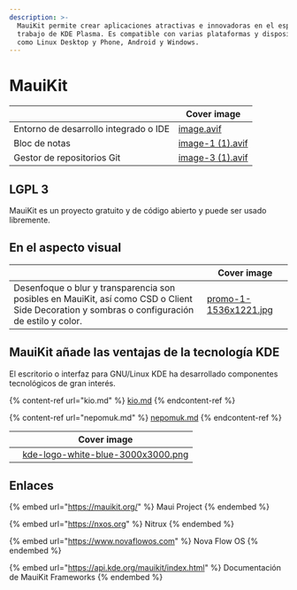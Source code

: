 ```yaml
---
description: >-
  MauiKit permite crear aplicaciones atractivas e innovadoras en el espacio de
  trabajo de KDE Plasma. Es compatible con varias plataformas y dispositivos,
  como Linux Desktop y Phone, Android y Windows.
---
```


# MauiKit

<table data-view="cards"><thead><tr><th></th><th data-hidden data-card-cover data-type="image">Cover image</th></tr></thead><tbody><tr><td>Entorno de desarrollo integrado o IDE</td><td data-object-fit="cover"><a href="../../.gitbook/assets/image.avif">image.avif</a></td></tr><tr><td>Bloc de notas</td><td data-object-fit="cover"><a href="../../.gitbook/assets/image-1 (1).avif">image-1 (1).avif</a></td></tr><tr><td>Gestor de repositorios Git</td><td data-object-fit="cover"><a href="../../.gitbook/assets/image-3 (1).avif">image-3 (1).avif</a></td></tr></tbody></table>

## LGPL 3

MauiKit es un proyecto gratuito y de código abierto y puede ser usado libremente.

## En el aspecto visual

<table data-card-size="large" data-view="cards"><thead><tr><th></th><th data-hidden data-card-cover data-type="image">Cover image</th></tr></thead><tbody><tr><td>Desenfoque o blur y transparencia son posibles en MauiKit, así como CSD o Client Side Decoration y sombras o configuración de estilo y color.</td><td data-object-fit="cover"><a href="../../.gitbook/assets/promo-1-1536x1221.jpg">promo-1-1536x1221.jpg</a></td></tr></tbody></table>

## MauiKit añade las ventajas de la tecnología KDE

El escritorio o interfaz para GNU/Linux KDE ha desarrollado componentes tecnológicos de gran interés.

{% content-ref url="kio.md" %}
[kio.md](kio.md)
{% endcontent-ref %}

{% content-ref url="nepomuk.md" %}
[nepomuk.md](nepomuk.md)
{% endcontent-ref %}

<table data-view="cards"><thead><tr><th></th><th data-hidden data-card-cover data-type="image">Cover image</th></tr></thead><tbody><tr><td></td><td><a href="../../.gitbook/assets/kde-logo-white-blue-3000x3000.png">kde-logo-white-blue-3000x3000.png</a></td></tr></tbody></table>

## Enlaces

{% embed url="https://mauikit.org/" %}
Maui Project
{% endembed %}

{% embed url="https://nxos.org" %}
Nitrux
{% endembed %}

{% embed url="https://www.novaflowos.com" %}
Nova Flow OS
{% endembed %}

{% embed url="https://api.kde.org/mauikit/index.html" %}
Documentación de MauiKit Frameworks
{% endembed %}
